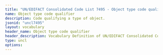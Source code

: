 ```yaml
---
title: "UN/EDIFACT Consolidated Code List 7495 - Object type code qualifier (20B) JSON-LD Vocabulary"
name: Object type code qualifier
description: Code qualifying a type of object.
jsonid: "uncl7495"
layout: vocabulary
header_name: Object type code qualifier
header_description: Vocabulary Definition of UN/EDIFACT Consolidated Code List 7495 - Object type code qualifier (20B) semantics in HTML format. JSON-LD format is available at [uncl7495.jsonld](/vocabulary/uncl7495.jsonld)
type: uncl
options:
---
```

